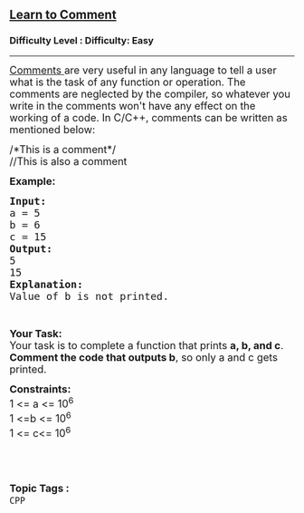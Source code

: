 <h2><a href="https://www.geeksforgeeks.org/problems/learn-to-comment/1?page=1&category=CPP&sortBy=submissions">Learn to Comment</a></h2><h3>Difficulty Level : Difficulty: Easy</h3><hr><div class="problems_problem_content__Xm_eO"><p><span style="font-size: 18px;"><a href="https://www.geeksforgeeks.org/comments-in-c-c/">Comments </a>are very useful in any language to tell a user what is the task of any function or operation. The comments are neglected by the compiler, so whatever you write in the comments won't have any effect on the working of a code. In C/C++, comments can be written as mentioned below:</span></p>
<p><span style="font-size: 18px;">/*This is a comment*/<br>//This is also a comment</span></p>
<p><strong><span style="font-size: 18px;">Example:</span></strong></p>
<pre><span style="font-size: 18px;"><strong>Input:</strong>
a = 5
b = 6
c = 15
<strong>Output:
</strong>5
15
<strong>Explanation:
</strong>Value of b is not printed.</span>
</pre>
<p>&nbsp;</p>
<p><span style="font-size: 18px;"><strong>Your Task: </strong><br>Your task is to complete a function that prints <strong>a, b, and c</strong>. <strong>Comment the code that outputs b</strong>, so only a and c gets printed.</span></p>
<p><span style="font-size: 18px;"><strong>Constraints:</strong><br>1 &lt;= a &lt;= 10<sup>6</sup><br>1 &lt;=b &lt;= 10<sup>6</sup><br>1 &lt;= c&lt;= 10<sup>6</sup></span></p>
<p>&nbsp;</p></div><br><p><span style=font-size:18px><strong>Topic Tags : </strong><br><code>CPP</code>&nbsp;